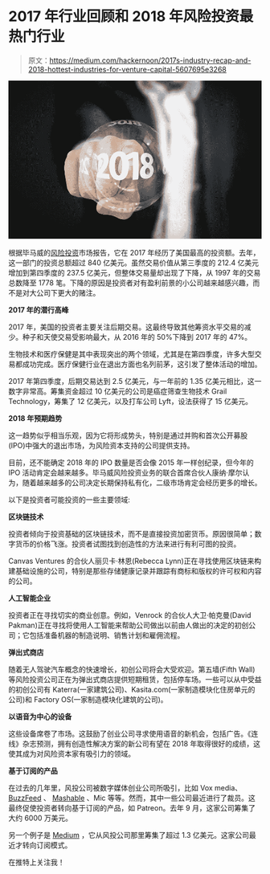 # 2017 年行业回顾和 2018 年风险投资最热门行业

> 原文：<https://medium.com/hackernoon/2017s-industry-recap-and-2018-hottest-industries-for-venture-capital-5607695e3268>

![](img/df0003a5a9323e2812764dfb4d9bd1c2.png)

根据毕马威的[风险投资](https://hackernoon.com/tagged/venture-capital)市场报告，它在 2017 年经历了美国最高的投资额。去年，这一部门的投资总额超过 840 亿美元。虽然交易价值从第三季度的 212.4 亿美元增加到第四季度的 237.5 亿美元，但整体交易量却出现了下降，从 1997 年的交易总数降至 1778 笔。下降的原因是投资者对有盈利前景的小公司越来越感兴趣，而不是对大公司下更大的赌注。

**2017 年的潜行高峰**

2017 年，美国的投资者主要关注后期交易。这最终导致其他筹资水平交易的减少。种子和天使交易受影响最大，从 2016 年的 50%下降到 2017 年的 47%。

生物技术和医疗保健是其中表现突出的两个领域，尤其是在第四季度，许多大型交易都成功完成。医疗保健行业在退出方面也名列前茅，这引发了整体活动的增加。

2017 年第四季度，后期交易达到 2.5 亿美元，与一年前的 1.35 亿美元相比，这一数字非常高。筹集资金超过 10 亿美元的公司是癌症筛查生物技术 Grail Technology，筹集了 12 亿美元，以及打车公司 Lyft，设法获得了 15 亿美元。

**2018 年预期趋势**

这一趋势似乎相当乐观，因为它将形成势头，特别是通过并购和首次公开募股(IPO)中强大的退出市场，为风险资本支持的公司提供支持。

目前，还不能确定 2018 年的 IPO 数量是否会像 2015 年一样创纪录，但今年的 IPO 活动肯定会越来越多。毕马威风险投资业务的联合首席合伙人康纳·摩尔认为，随着越来越多的公司决定长期保持私有化，二级市场肯定会经历更多的增长。

以下是投资者可能投资的一些主要领域:

**区块链技术**

投资者倾向于投资基础的区块链技术，而不是直接投资加密货币。原因很简单；数字货币的价格飞涨。投资者试图找到创造性的方法来进行有利可图的投资。

Canvas Ventures 的合伙人丽贝卡·林恩(Rebecca Lynn)正在寻找使用区块链来构建基础设施的公司，特别是那些存储健康记录并跟踪有商标和版权的许可权和内容的公司。

**人工智能企业**

投资者正在寻找切实的商业创意。例如，Venrock 的合伙人大卫·帕克曼(David Pakman)正在寻找将使用人工智能来帮助公司做出以前由人做出的决定的初创公司；它包括准备机器的制造说明、销售计划和雇佣流程。

**弹出式商店**

随着无人驾驶汽车概念的快速增长，初创公司将会大受欢迎。第五墙(Fifth Wall)等风险投资公司正在为弹出式商店提供短期租赁，包括停车场。一些可以从中受益的初创公司有 Katerra(一家建筑公司)、Kasita.com(一家制造模块化住房单元的公司)和 Factory OS(一家制造模块化建筑的公司)。

**以语音为中心的设备**

这些设备席卷了市场。这鼓励了创业公司寻求使用语音的新机会，包括广告。《连线》杂志预测，拥有创造性解决方案的新公司有望在 2018 年取得很好的成绩，这使其成为对风险资本家有吸引力的领域。

**基于订阅的产品**

在过去的几年里，风投公司被数字媒体创业公司所吸引，比如 Vox media、 [BuzzFeed](https://medium.com/u/ef7ccf89e7dc?source=post_page-----5607695e3268--------------------------------) 、 [Mashable](https://medium.com/u/5a319749fb1d?source=post_page-----5607695e3268--------------------------------) 、Mic 等等。然而，其中一些公司最近进行了裁员。这最终促使投资者转向基于订阅的产品，如 Patreon。去年 9 月，这家公司筹集了大约 6000 万美元。

另一个例子是 [Medium](https://medium.com/u/504c7870fdb6?source=post_page-----5607695e3268--------------------------------) ，它从风投公司那里筹集了超过 1.3 亿美元。这家公司最近才转向订阅模式。

在推特上关注我！